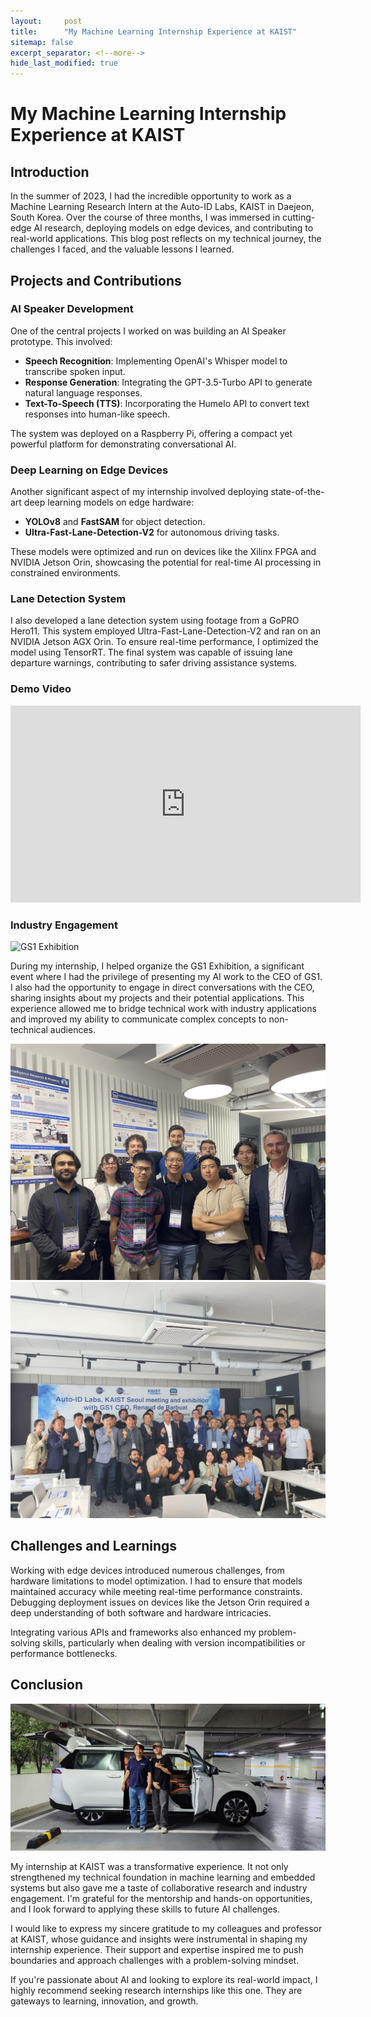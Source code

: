 ```yaml
---
layout:     post
title:      "My Machine Learning Internship Experience at KAIST"
sitemap: false
excerpt_separator: <!--more-->
hide_last_modified: true
---
```


# My Machine Learning Internship Experience at KAIST

## Introduction

In the summer of 2023, I had the incredible opportunity to work as a Machine Learning Research Intern at the Auto-ID Labs, KAIST in Daejeon, South Korea. Over the course of three months, I was immersed in cutting-edge AI research, deploying models on edge devices, and contributing to real-world applications. This blog post reflects on my technical journey, the challenges I faced, and the valuable lessons I learned.

<!--more-->

## Projects and Contributions

### AI Speaker Development

One of the central projects I worked on was building an AI Speaker prototype. This involved:

* **Speech Recognition**: Implementing OpenAI's Whisper model to transcribe spoken input.
* **Response Generation**: Integrating the GPT-3.5-Turbo API to generate natural language responses.
* **Text-To-Speech (TTS)**: Incorporating the Humelo API to convert text responses into human-like speech.

The system was deployed on a Raspberry Pi, offering a compact yet powerful platform for demonstrating conversational AI.

### Deep Learning on Edge Devices

Another significant aspect of my internship involved deploying state-of-the-art deep learning models on edge hardware:

* **YOLOv8** and **FastSAM** for object detection.
* **Ultra-Fast-Lane-Detection-V2** for autonomous driving tasks.

These models were optimized and run on devices like the Xilinx FPGA and NVIDIA Jetson Orin, showcasing the potential for real-time AI processing in constrained environments.

### Lane Detection System

I also developed a lane detection system using footage from a GoPRO Hero11. This system employed Ultra-Fast-Lane-Detection-V2 and ran on an NVIDIA Jetson AGX Orin. To ensure real-time performance, I optimized the model using TensorRT. The final system was capable of issuing lane departure warnings, contributing to safer driving assistance systems.

### Demo Video

<iframe width="560" height="315" src="https://www.youtube.com/embed/ECbMugrpMy8?si=pbDzK2r-cGIZu1f-" title="YouTube video player" frameborder="0" allow="accelerometer; autoplay; clipboard-write; encrypted-media; gyroscope; picture-in-picture; web-share" referrerpolicy="strict-origin-when-cross-origin" allowfullscreen></iframe>

### Industry Engagement

![GS1 Exhibition](../images/kaist1.png)

During my internship, I helped organize the GS1 Exhibition, a significant event where I had the privilege of presenting my AI work to the CEO of GS1. I also had the opportunity to engage in direct conversations with the CEO, sharing insights about my projects and their potential applications. This experience allowed me to bridge technical work with industry applications and improved my ability to communicate complex concepts to non-technical audiences.

![GS1 Exhibition2](../images/kaist2.JPG)
![GS1 Exhibition3](../images/kaist3.JPG)

## Challenges and Learnings

Working with edge devices introduced numerous challenges, from hardware limitations to model optimization. I had to ensure that models maintained accuracy while meeting real-time performance constraints. Debugging deployment issues on devices like the Jetson Orin required a deep understanding of both software and hardware intricacies.

Integrating various APIs and frameworks also enhanced my problem-solving skills, particularly when dealing with version incompatibilities or performance bottlenecks.

## Conclusion

![photo with my professor](../images/kaist5.JPG)

My internship at KAIST was a transformative experience. It not only strengthened my technical foundation in machine learning and embedded systems but also gave me a taste of collaborative research and industry engagement. I'm grateful for the mentorship and hands-on opportunities, and I look forward to applying these skills to future AI challenges.

I would like to express my sincere gratitude to my colleagues and professor at KAIST, whose guidance and insights were instrumental in shaping my internship experience. Their support and expertise inspired me to push boundaries and approach challenges with a problem-solving mindset.

If you're passionate about AI and looking to explore its real-world impact, I highly recommend seeking research internships like this one. They are gateways to learning, innovation, and growth.